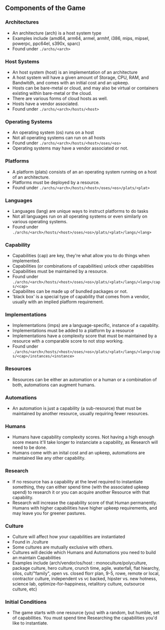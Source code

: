 ## Components of the Game

### Architectures
  - An architecture (arch) is a host system type
  - Examples include (amd64, arm64, armel, armhf, i386, mips, mipsel, powerpc, ppc64el, s390x, sparc)
  - Found under `./archs/<arch>`

### Host Systems
  - An host system (host) is an implementation of an architecture
  - A host system will have a given amount of Storage, CPU, RAM, and Bandwitdh, and comes with an initial cost and an upkeep.
  - Hosts can be bare-metal or cloud, and may also be virtual or containers existing within bare-metal or the cloud.
  - There are various forms of cloud hosts as well.
  - Hosts have a vendor associated.
  - Found under `./archs/<arch>/hosts/<host>`

### Operating Systems
  - An operating system (os) runs on a host
  - Not all operating systems can run on all hosts
  - Found under `./archs/<arch>/hosts/<host>/oses/<os>`
  - Operating systems may have a vendor associated or not.

### Platforms
  - A platform (plats) consists of an an operating system running on a host of an architecture.
  - Platforms must be deployed by a resource.
  - Found under `./archs/<arch>/hosts/<host>/oses/<os>/plats/<plat>`

### Languages
  - Languages (lang) are unique ways to instruct platforms to do tasks
  - Not all languages run on all operating systems or even similarly on various operating systems.
  - Found under `./archs/<arch>/hosts/<host>/oses/<os>/plats/<plat>/langs/<lang>`

### Capability
  - Capabilities (cap) are key, they're what allow you to do things when implemented.
  - Capabilities (or combinations of capabilities) unlock other capabilities
  - Capabilities must be maintained by a resource.
  - Found under `./archs/<arch>/hosts/<host>/oses/<os>/plats/<plat>/langs/<lang>/caps/<cap>`
  - Capabilites can be made up of bundled packages or not.
  - 'black box' is a special type of capability that comes from a vendor, usually with an implied platform requirement.

### Implementations
  - Implementations (imps) are a language-specific, instance of a capablity.
  - Implementations must be added to a platform by a resource
  - Implementations have a complexity score that must be maintained by a resource with a comparable score to not stop working.
  - Found under `./archs/<arch>/hosts/<host>/oses/<os>/plats/<plat>/langs/<lang>/caps/<cap>/instances/<instance>`

### Resources
  - Resources can be either an automation or a human or a combination of both, automations can augment humans.

### Automations
  - An automation is just a capability (a sub-resource)  that must be maintained by another resource, usually requiring fewer resources.

### Humans
  - Humans have capability complexity scores. Not having a high enough score means it'll take longer to instanciate a capability, as Research will need to be done.
  - Humans come with an inital cost and an upkeep, automations are maintained like any other capability.

### Research
  - If no resource has a capability at the level required to instantiate something, they can either spend time (with the associated upkeep spend) to research it or you can acquire another Resource with that capability.
  - Research will increase the capability score of that Human permanently. Humans with higher capabilities have higher upkeep requirements, and may leave you for greener pastures.

### Culture
  - Culture will affect how your capabilities are instantiated
  - Found in ./culture
  - Some cultures are mutually exclusive with others.
  - Cultures will decide which Humans and Automations you need to build an maintain Capabilities
  - Examples include (arch/vendor/os/host : monoculture/polyculture, package culture, hero culture, crunch time, agile, waterfall, flat hiearchy, silos, cult/"family", open vs. closed florr plan, 9-5, rowe, remote or local, contractor culture, independent vs vc backed, hipster vs. new hotness, science lab, optimize-for-happiness, retalitory culture, outsource culture, etc)

### Initial Conditions
  - The game starts with one resource (you) with a random, but humble, set of capabilities. You must spend time Researching the capabilities you'd like to instantiate.
